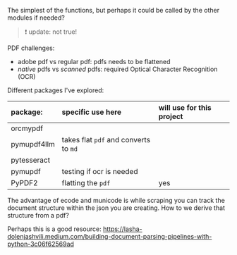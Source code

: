 The simplest of the functions, but perhaps it could be called by the other modules if needed?
> :exclamation: update: not true!

PDF challenges:
 - adobe pdf vs regular pdf: pdfs needs to be flattened
 - _native_ pdfs vs _scanned_ pdfs: required Optical Character Recognition (OCR)

Different packages I've explored:

| package: | specific use here | will use for this project |
|:----|:------|:--------|
| orcmypdf |  |   |
| pymupdf4llm | takes flat `pdf` and converts to `md` |   |
| pytesseract |   |   |
| pymupdf  |  testing if ocr is needed   |   |
| PyPDF2  | flatting the `pdf` |  yes |






The advantage of ecode and municode is while scraping you can track the document structure within the json you are creating.
How to we derive that structure from a pdf?

Perhaps this is a good resource: https://lasha-dolenjashvili.medium.com/building-document-parsing-pipelines-with-python-3c06f62569ad
